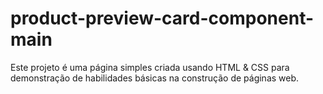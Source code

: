 # product-preview-card-component-main
Este projeto é uma página simples criada usando HTML &amp; CSS para demonstração de habilidades básicas na construção de páginas web.
